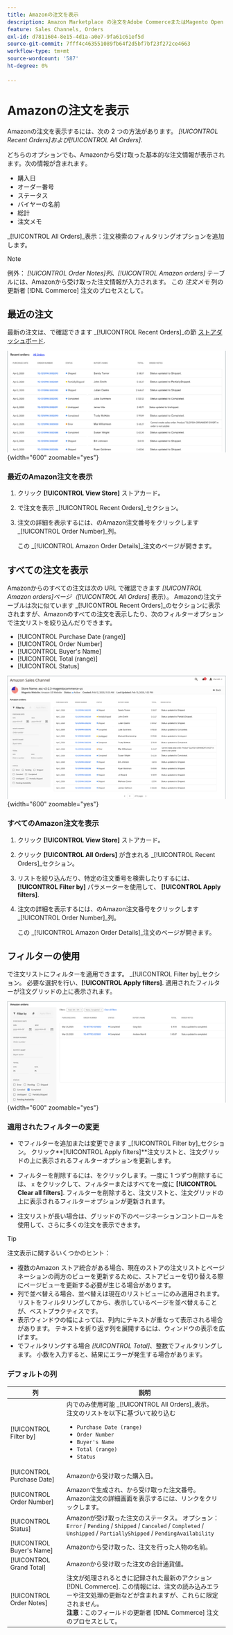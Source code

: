 ```yaml
---
title: Amazonの注文を表示
description: Amazon Marketplace の注文をAdobe CommerceまたはMagento Open Source管理者で表示できます。
feature: Sales Channels, Orders
exl-id: d7811604-8e15-4d1a-a0e7-9fa61c61ef5d
source-git-commit: 7fff4c463551089fb64f2d5bf7bf23f272ce4663
workflow-type: tm+mt
source-wordcount: '587'
ht-degree: 0%

---
```


# Amazonの注文を表示

Amazonの注文を表示するには、次の 2 つの方法があります。 _[!UICONTROL Recent Orders]_および_[!UICONTROL All Orders]_.

どちらのオプションでも、Amazonから受け取った基本的な注文情報が表示されます。次の情報が含まれます。

- 購入日
- オーダー番号
- ステータス
- バイヤーの名前
- 総計
- 注文メモ

_[!UICONTROL All Orders]_表示：注文検索のフィルタリングオプションを追加します。

>[!NOTE]
>
>例外： _[!UICONTROL Order Notes]_列、_[!UICONTROL Amazon orders]_ テーブルには、Amazonから受け取った注文情報が入力されます。 この _注文メモ_ 列の更新者 [!DNL Commerce] 注文のプロセスとして。

## 最近の注文

最新の注文は、で確認できます _[!UICONTROL Recent Orders]_の節 [ストアダッシュボード](./amazon-store-dashboard.md).

![最近の注文](assets/amazon-recent-orders-imported.png){width="600" zoomable="yes"}

### 最近のAmazon注文を表示

1. クリック **[!UICONTROL View Store]** ストアカード。

1. で注文を表示 _[!UICONTROL Recent Orders]_セクション。

1. 注文の詳細を表示するには、のAmazon注文番号をクリックします _[!UICONTROL Order Number]_列。

   この _[!UICONTROL Amazon Order Details]_注文のページが開きます。

## すべての注文を表示

Amazonからのすべての注文は次の URL で確認できます _[!UICONTROL Amazon orders]_ページ（_[!UICONTROL All Orders]_ 表示）。 Amazonの注文テーブルは次に似ています _[!UICONTROL Recent Orders]_のセクションに表示されますが、Amazonのすべての注文を表示したり、次のフィルターオプションで注文リストを絞り込んだりできます。

- [!UICONTROL Purchase Date (range)]
- [!UICONTROL Order Number]
- [!UICONTROL Buyer's Name]
- [!UICONTROL Total (range)]
- [!UICONTROL Status]

![Amazonの注文](assets/amazon-orders-list-all.png){width="600" zoomable="yes"}

### すべてのAmazon注文を表示

1. クリック **[!UICONTROL View Store]** ストアカード。

1. クリック **[!UICONTROL All Orders]** が含まれる _[!UICONTROL Recent Orders]_セクション。

1. リストを絞り込んだり、特定の注文番号を検索したりするには、 **[!UICONTROL Filter by]** パラメーターを使用して、 **[!UICONTROL Apply filters]**.

1. 注文の詳細を表示するには、のAmazon注文番号をクリックします _[!UICONTROL Order Number]_列。

   この _[!UICONTROL Amazon Order Details]_注文のページが開きます。

## フィルターの使用

で注文リストにフィルターを適用できます。 _[!UICONTROL Filter by]_セクション。 必要な選択を行い、**[!UICONTROL Apply filters]**. 適用されたフィルターが注文グリッドの上に表示されます。

![Amazon注文を表示するためのフィルター](assets/amazon-orders-filter-view.png){width="600" zoomable="yes"}

### 適用されたフィルターの変更

- でフィルターを追加または変更できます _[!UICONTROL Filter by]_セクション。 クリック&#x200B;**[!UICONTROL Apply filters]**注文リストと、注文グリッドの上に表示されるフィルターオプションを更新します。

- フィルターを削除するには、をクリックします。一度に 1 つずつ削除するには、 `x` をクリックして、フィルターまたはすべてを一度に **[!UICONTROL Clear all filters]**. フィルターを削除すると、注文リストと、注文グリッドの上に表示されるフィルターオプションが更新されます。

- 注文リストが長い場合は、グリッドの下のページネーションコントロールを使用して、さらに多くの注文を表示できます。

>[!TIP]
>
>注文表示に関するいくつかのヒント：
>
>- 複数のAmazon ストア統合がある場合、現在のストアの注文リストとページネーションの両方のビューを更新するために、ストアビューを切り替える際にページビューを更新する必要が生じる場合があります。
>- 列で並べ替える場合、並べ替えは現在のリストビューにのみ適用されます。 リストをフィルタリングしてから、表示しているページを並べ替えることが、ベストプラクティスです。
>- 表示ウィンドウの幅によっては、列内にテキストが重なって表示される場合があります。 テキストを折り返す列を展開するには、ウィンドウの表示を広げます。
>- でフィルタリングする場合 _[!UICONTROL Total]_、整数でフィルタリングします。 小数を入力すると、結果にエラーが発生する場合があります。

### デフォルトの列

| 列 | 説明 |
|----------------------------|------------------------------------------------------------------------------------------------------------------------------------------------------------------------------------------------------------------------------------------------------------|
| [!UICONTROL Filter by] | 内でのみ使用可能 _[!UICONTROL All Orders]_表示。<br>注文のリストを以下に基づいて絞り込む<ul><li>`Purchase Date (range)`</li><li>`Order Number`</li><li>`Buyer's Name`</li><li>`Total (range)`</li><li>`Status`</li></ul> |
| [!UICONTROL Purchase Date] | Amazonから受け取った購入日。 |
| [!UICONTROL Order Number] | Amazonで生成され、から受け取った注文番号。 Amazon注文の詳細画面を表示するには、リンクをクリックします。 |
| [!UICONTROL Status] | Amazonが受け取った注文のステータス。 オプション： `Error` / `Pending` / `Shipped` / `Canceled` / `Completed` / `Unshipped` / `PartiallyShipped` / `PendingAvailability` |
| [!UICONTROL Buyer's Name] | Amazonから受け取った、注文を行った人物の名前。 |
| [!UICONTROL Grand Total] | Amazonから受け取った注文の合計通貨値。 |
| [!UICONTROL Order Notes] | 注文が処理されるときに記録された最新のアクション [!DNL Commerce]. この情報には、注文の読み込みエラーや注文処理の更新などが含まれますが、これらに限定されません。<br>**注意**：このフィールドの更新者 [!DNL Commerce] 注文のプロセスとして。 |

